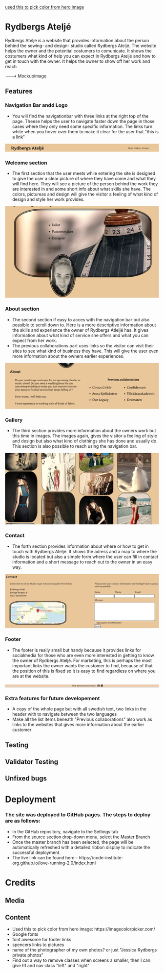 
[used this to pick color from hero image](https://imagecolorpicker.com/)

# Rydbergs Ateljé

Rydbergs Ateljé is a website that provides information about the person behind the sewing- and design- studio called Rydbergs Ateljé. The website helps the owner and the potential costumers to comunicate. It shows the costumers what kind of help you can expect in Rydbergs Ateljé and how to get in touch with the owner. It helps the owner to show off her work and reach

 ---> Mockupimage

## Features

### Navigation Bar andd Logo
<ul>
<li>You will find the navigationbar with three links at the right top of the page. Theese helps the user to navigate faster down the page in those cases where they only need some specific information. The links turn white when you hover over them to make it clear for the user that "this is a link"</li>
</ul>
<img src="assets/images/nav bar.png" alt="navigation bar">

### Welcome section
<ul>
<li>The first section that the user meets while entering the site is designed to give the user a clear picture of where they have come and what they will find here. They will see a picture of the person behind the work they are interested in and some short info about what skills she have. The colors, pictureas and design will give the visitor a feeling of what kind of design and style her work provides.</li>
</ul>
<img src="assets/images/Hero image.png" alt="Welcome section">

### About section
<ul>
<li>The second section if easy to acces with the navigation bar but also possible to scroll down to. Here is a more descriptive information about the skills and experience the owner of Rydbergs Atleljé has. It gives information about what kind of service she offers and what you can expect from her work.</li>

<li>The previous collaborations part uses links so the visitor can visit their sites to see what kind of business they have. This will give the user even more information about the owners earlier experiences.</li>
</ul>
<img src="assets/images/about section.png" alt="About section">

### Gallery
<ul>
<li>The third section provides more information about the owners work but this time in images. The images again, gives the visitor a feeling of style and design but also what kind of clothings she has done and usually do.
This section is also possible to reach using the navigation bar.</li>
</ul>
<img src="assets/images/gallery.png" alt="Gallery">

### Contact
<ul>
<li>The forth section provides information about where or how to get in touch with Rydbergs Ateljé. It shows the adress and a map to where the studio is located but also a simple form where the user can fill in contact information and a short message to reach out to the owner in an easy way.</li>
</ul>
<img src="assets/images/contact section.jpg" alt="Contact section">

### Footer
<ul>
<li>The footer is really small but handy because it provides links for socialmedia for those who are even more interested in getting to know the owner of Rydbergs Ateljé. For marketing, this is perhaps the most important links the owner wants the customer to find, because of that the position of this is fixed so it is easy to find regardless on where you are at the website.</li>
</ul>
<img src="assets/images/footer.jpg" alt="Footer">

### Extra features for future developement
<ul>
<li>A copy of the whole page but with all swedish text, two links in the header with to navigate between the two languages</li>
<li>Make all the list items beneath "Previous collaborations" also work as links to the websites that gives more information about the earlier customer</li>
</ul>

## Testing

## Validator Testing

## Unfixed bugs

# Deployment

### The site was deployed to GitHub pages. The steps to deploy are as follows:
<ul>
<li>In the GitHub repository, navigate to the Settings tab</li>
<li>From the source section drop-down menu, select the Master Branch</li>
<li>Once the master branch has been selected, the page will be automatically refreshed with a detailed ribbon display to indicate the successful deployment.</li>

<li>The live link can be found here - https://code-institute-org.github.io/love-running-2.0/index.html</li>
</ul>

# Credits

## Media

## Content
<ul>
<li>Used this to pick color from hero image: https://imagecolorpicker.com/</li>
<li>Google fonts</li>
<li>font awesome for footer links</li>
<li>spencers links to pictures</li>
<li>name of the photographer of my own photos? or just "Jessica Rydbergs private photos"</li>

<li>Find out a way to remove classes when screens a smaller, then I can give h1 and nav class "left" and "right"</li>
</ul>